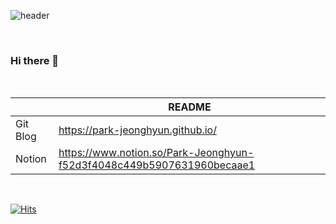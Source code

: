 ![header](https://capsule-render.vercel.app/api?type=waving&color=auto&height=300&section=header&text=Always%20hungry+to+keep+learning&fontSize=50)

<br>

### Hi there 👋

<br>

|  | README |
| ------ | ------ |
| Git Blog | https://park-jeonghyun.github.io/ |
| Notion | https://www.notion.so/Park-Jeonghyun-f52d3f4048c449b5907631960becaae1 |


<br>

[![Hits](https://hits.seeyoufarm.com/api/count/incr/badge.svg?url=https%3A%2F%2Fgithub.com%2FPark-JeongHyun%2F&count_bg=%23A96302&title_bg=%23555555&icon=swift.svg&icon_color=%23E7E7E7&title=hits&edge_flat=false)](https://hits.seeyoufarm.com)

<!--
**Park-JeongHyun/Park-JeongHyun** is a ✨ _special_ ✨ repository because its `README.md` (this file) appears on your GitHub profile.

Here are some ideas to get you started:

- 🔭 I’m currently working on ...
- 🌱 I’m currently learning ...
- 👯 I’m looking to collaborate on ...
- 🤔 I’m looking for help with ...
- 💬 Ask me about ...
- 📫 How to reach me: ...
- 😄 Pronouns: ...
- ⚡ Fun fact: ...
-->
